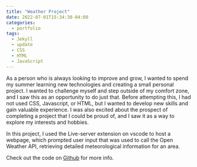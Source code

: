 ```yaml
---
title: "Weather Project"
date: 2022-07-01T15:34:30-04:00
categories:
  - portfolio
tags:
  - Jekyll
  - update
  - CSS
  - HTML
  - JavaScript
---
```


As a person who is always looking to improve and grow, I wanted to spend my summer learning new technologies and creating a small personal project. I wanted to challenge myself and step outside of my comfort zone, and I saw this as an opportunity to do just that. Before attempting this, I had not used CSS, Javascript, or HTML, but I wanted to develop new skills and gain valuable experience. I was also excited about the prospect of completing a project that I could be proud of, and I saw it as a way to explore my interests and hobbies. 

In this project, I used the Live-server extension on vscode to host a webpage, which prompted user input that was used to call the Open Weather API, retrieving detailed meteorological information for an area.


Check out the code on [Github][git-hub-link] for more info.

[git-hub-link]: https://github.com/yuan25j/Weather-Project
